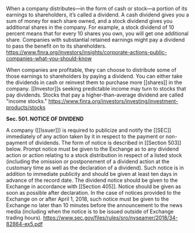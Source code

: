 When a company distributes—in the form of cash or stock—a portion of its earnings to shareholders, it’s called a dividend. A cash dividend gives you a sum of money for each share owned, and a stock dividend gives you additional shares in the company. For example, a stock dividend of 10 percent means that for every 10 shares you own, you will get one additional share. Companies with substantial retained earnings might pay a dividend to pass the benefit on to its shareholders.
https://www.finra.org/investors/insights/corporate-actions-public-companies-what-you-should-know

When companies are profitable, they can choose to distribute some of those earnings to shareholders by paying a dividend. You can either take the dividends in cash or reinvest them to purchase more [[shares]] in the company. [[Investor]]s seeking predictable income may turn to stocks that pay dividends. Stocks that pay a higher-than-average dividend are called "income stocks."
https://www.finra.org/investors/investing/investment-products/stocks

**Sec. 501. NOTICE OF DIVIDEND**

A company ([[Issuer]]) is required to publicize and notify the [[SEC]] immediately of any action taken by it in respect to the payment or non-payment of dividends. The form of notice is described in [[Section 503]] below. Prompt notice must be given to the Exchange as to any dividend action or action relating to a stock distribution in respect of a listed stock (including the omission or postponement of a dividend action at the customary time as well as the declaration of a dividend). Such notice is in addition to immediate publicity and should be given at least ten days in advance of the record date. The dividend notice should be given to the Exchange in accordance with [[Section 405]]. Notice should be given as soon as possible after declaration. In the case of notices provided to the Exchange on or after April 1, 2018, such notice must be given to the Exchange no later than 10 minutes before the announcement to the news media (including when the notice is to be issued outside of Exchange trading hours).
https://www.sec.gov/files/rules/sro/nyseamer/2018/34-82864-ex5.pdf